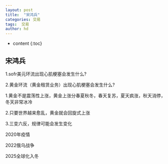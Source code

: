 ```yaml
---
layout: post
title:  "宋鸿兵"
categories: 交易
tags:  交易
author: hd
---
```


* content
{:toc}

## 宋鸿兵

1.sofr美元环流出现心肌梗塞会发生什么?

2.黄金环流（黄金租赁业务）出现心肌梗塞会发生什么?

1.黄金不是震荡性上涨，黄金上涨分春夏秋冬，春天复苏，夏天疯涨，秋天消停，冬天非常冰冷

2.只要世界越来愈乱，黄金就会回旋式上涨

3.三变六反，规律可能会发生变化

2020年疫情

2022俄乌战争

2025全球化入冬



